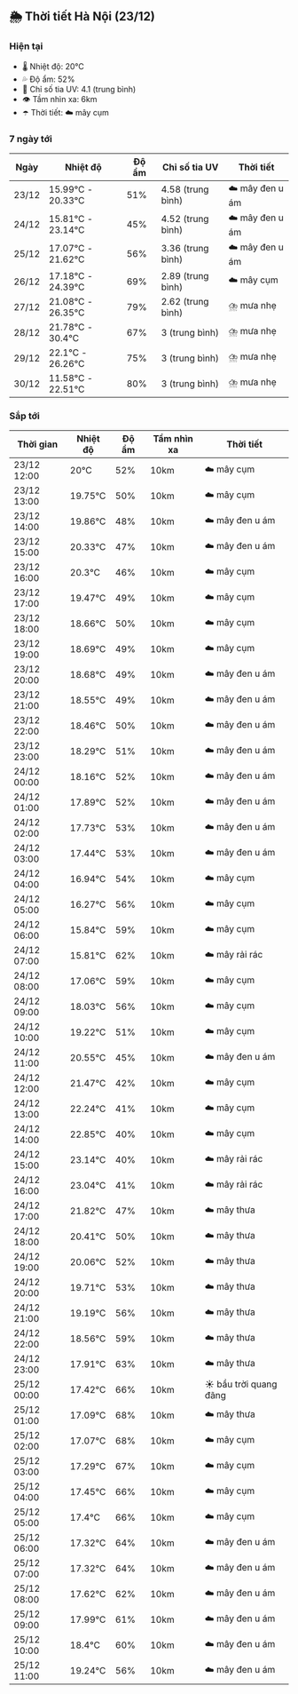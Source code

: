 ## 🌦️ Thời tiết Hà Nội (23/12)

### Hiện tại

- 🌡️ Nhiệt độ: 20℃
- 💦 Độ ẩm: 52%
- 🌟 Chỉ số tia UV: 4.1 (trung bình)
- 👁️ Tầm nhìn xa: 6km
- ☂️ Thời tiết: ☁️ mây cụm

### 7 ngày tới

| Ngày | Nhiệt độ | Độ ẩm | Chỉ số tia UV | Thời tiết |
| --- | --- | --- | --- | --- |
| 23/12 | 15.99℃ - 20.33℃ | 51% | 4.58 (trung bình) | ☁️ mây đen u ám |
| 24/12 | 15.81℃ - 23.14℃ | 45% | 4.52 (trung bình) | ☁️ mây đen u ám |
| 25/12 | 17.07℃ - 21.62℃ | 56% | 3.36 (trung bình) | ☁️ mây đen u ám |
| 26/12 | 17.18℃ - 24.39℃ | 69% | 2.89 (trung bình) | ☁️ mây cụm |
| 27/12 | 21.08℃ - 26.35℃ | 79% | 2.62 (trung bình) | ⛈️ mưa nhẹ |
| 28/12 | 21.78℃ - 30.4℃ | 67% | 3 (trung bình) | ⛈️ mưa nhẹ |
| 29/12 | 22.1℃ - 26.26℃ | 75% | 3 (trung bình) | ⛈️ mưa nhẹ |
| 30/12 | 11.58℃ - 22.51℃ | 80% | 3 (trung bình) | ⛈️ mưa nhẹ |

### Sắp tới

| Thời gian | Nhiệt độ | Độ ẩm | Tầm nhìn xa | Thời tiết |
| --- | --- | --- | --- | --- |
| 23/12 12:00 | 20℃ | 52% | 10km | ☁️ mây cụm |
| 23/12 13:00 | 19.75℃ | 50% | 10km | ☁️ mây cụm |
| 23/12 14:00 | 19.86℃ | 48% | 10km | ☁️ mây đen u ám |
| 23/12 15:00 | 20.33℃ | 47% | 10km | ☁️ mây đen u ám |
| 23/12 16:00 | 20.3℃ | 46% | 10km | ☁️ mây cụm |
| 23/12 17:00 | 19.47℃ | 49% | 10km | ☁️ mây cụm |
| 23/12 18:00 | 18.66℃ | 50% | 10km | ☁️ mây cụm |
| 23/12 19:00 | 18.69℃ | 49% | 10km | ☁️ mây cụm |
| 23/12 20:00 | 18.68℃ | 49% | 10km | ☁️ mây đen u ám |
| 23/12 21:00 | 18.55℃ | 49% | 10km | ☁️ mây đen u ám |
| 23/12 22:00 | 18.46℃ | 50% | 10km | ☁️ mây đen u ám |
| 23/12 23:00 | 18.29℃ | 51% | 10km | ☁️ mây đen u ám |
| 24/12 00:00 | 18.16℃ | 52% | 10km | ☁️ mây đen u ám |
| 24/12 01:00 | 17.89℃ | 52% | 10km | ☁️ mây đen u ám |
| 24/12 02:00 | 17.73℃ | 53% | 10km | ☁️ mây đen u ám |
| 24/12 03:00 | 17.44℃ | 53% | 10km | ☁️ mây đen u ám |
| 24/12 04:00 | 16.94℃ | 54% | 10km | ☁️ mây cụm |
| 24/12 05:00 | 16.27℃ | 56% | 10km | ☁️ mây cụm |
| 24/12 06:00 | 15.84℃ | 59% | 10km | ☁️ mây cụm |
| 24/12 07:00 | 15.81℃ | 62% | 10km | ☁️ mây rải rác |
| 24/12 08:00 | 17.06℃ | 59% | 10km | ☁️ mây cụm |
| 24/12 09:00 | 18.03℃ | 56% | 10km | ☁️ mây cụm |
| 24/12 10:00 | 19.22℃ | 51% | 10km | ☁️ mây cụm |
| 24/12 11:00 | 20.55℃ | 45% | 10km | ☁️ mây đen u ám |
| 24/12 12:00 | 21.47℃ | 42% | 10km | ☁️ mây cụm |
| 24/12 13:00 | 22.24℃ | 41% | 10km | ☁️ mây cụm |
| 24/12 14:00 | 22.85℃ | 40% | 10km | ☁️ mây cụm |
| 24/12 15:00 | 23.14℃ | 40% | 10km | ☁️ mây rải rác |
| 24/12 16:00 | 23.04℃ | 41% | 10km | ☁️ mây rải rác |
| 24/12 17:00 | 21.82℃ | 47% | 10km | ☁️ mây thưa |
| 24/12 18:00 | 20.41℃ | 50% | 10km | ☁️ mây thưa |
| 24/12 19:00 | 20.06℃ | 52% | 10km | ☁️ mây thưa |
| 24/12 20:00 | 19.71℃ | 53% | 10km | ☁️ mây thưa |
| 24/12 21:00 | 19.19℃ | 56% | 10km | ☁️ mây thưa |
| 24/12 22:00 | 18.56℃ | 59% | 10km | ☁️ mây thưa |
| 24/12 23:00 | 17.91℃ | 63% | 10km | ☁️ mây thưa |
| 25/12 00:00 | 17.42℃ | 66% | 10km | ☀️ bầu trời quang đãng |
| 25/12 01:00 | 17.09℃ | 68% | 10km | ☁️ mây thưa |
| 25/12 02:00 | 17.07℃ | 68% | 10km | ☁️ mây cụm |
| 25/12 03:00 | 17.29℃ | 67% | 10km | ☁️ mây cụm |
| 25/12 04:00 | 17.45℃ | 66% | 10km | ☁️ mây cụm |
| 25/12 05:00 | 17.4℃ | 66% | 10km | ☁️ mây cụm |
| 25/12 06:00 | 17.32℃ | 64% | 10km | ☁️ mây đen u ám |
| 25/12 07:00 | 17.32℃ | 64% | 10km | ☁️ mây đen u ám |
| 25/12 08:00 | 17.62℃ | 62% | 10km | ☁️ mây đen u ám |
| 25/12 09:00 | 17.99℃ | 61% | 10km | ☁️ mây đen u ám |
| 25/12 10:00 | 18.4℃ | 60% | 10km | ☁️ mây đen u ám |
| 25/12 11:00 | 19.24℃ | 56% | 10km | ☁️ mây đen u ám |

